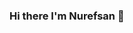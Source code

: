 ### Hi there I'm Nurefsan 👋
##


<!--
**nurefsansavash1/nurefsansavash1** is a ✨ _special_ ✨ repository because its `README.md` (this file) appears on your GitHub profile.

Here are some ideas to get you started:

- 🔭 I’m currently working on ...
- 🌱 I’m currently learning Python
- 👯 I’m looking to collaborate on ...
- 🤔 I’m looking for help with learning Python
- 💬 Ask me about ...
- 📫 How to reach me: ...
- 😄 Pronouns: she/her
- ⚡ Fun fact: singing
-->
